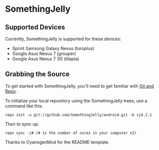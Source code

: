 SomethingJelly
==============

Supported Devices
-----------------

Currently, SomethingJelly is supported for these devices:
* Sprint Samsung Galaxy Nexus (toroplus)
* Google Asus Nexus 7 (grouper)
* Google Asus Nexus 7 3G (tilapia)

Grabbing the Source
-------------------

To get started with SomethingJelly, you'll need to get
familiar with [Git and Repo](http://source.android.com/download/using-repo).

To initialize your local repository using the SomethingJelly trees, use a command like this:

    repo init -u git://github.com/SomethingJelly/android.git -b sj4.2.1

Then to sync up:

    repo sync -j# (# is the number of cores in your computer x2)

Thanks to CyanogenMod for the README template.
